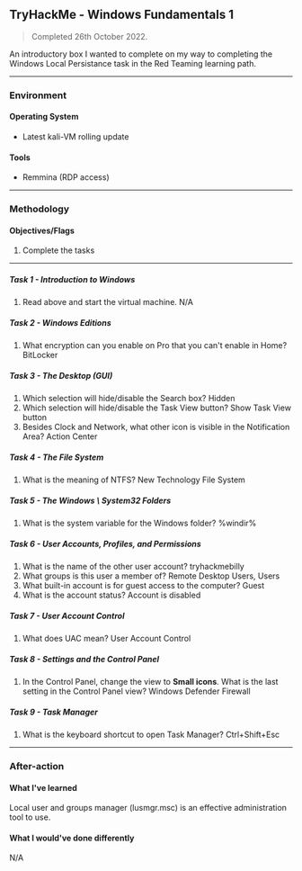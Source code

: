 ## TryHackMe - Windows Fundamentals 1
> Completed 26th October  2022.

An introductory box I wanted to complete on my way to completing the Windows Local Persistance task in the Red Teaming learning path.

---
### Environment
#### Operating System
- Latest kali-VM rolling update

#### Tools
- Remmina (RDP access)

---
### Methodology
#### Objectives/Flags
1. Complete the tasks

---
##### Task 1 - Introduction to Windows
1. Read above and start the virtual machine.
	N/A

##### Task 2 - Windows Editions
1. What encryption can you enable on Pro that you can't enable in Home?
	BitLocker

##### Task 3 - The Desktop (GUI)
1. Which selection will hide/disable the Search box?
	Hidden
2. Which selection will hide/disable the Task View button?
	Show Task View button
1. Besides Clock and Network, what other icon is visible in the Notification Area?
	Action Center

##### Task 4 - The File System
1. What is the meaning of NTFS?
	New Technology File System

##### Task 5 - The Windows \ System32 Folders
1. What is the system variable for the Windows folder?
	%windir%

##### Task 6 - User Accounts, Profiles, and Permissions
1. What is the name of the other user account?
	tryhackmebilly
2. What groups is this user a member of?
	Remote Desktop Users, Users
1. What built-in account is for guest access to the computer?
	Guest
1. What is the account status?
	Account is disabled

##### Task 7 - User Account Control
1. What does UAC mean?
	User Account Control

##### Task 8 - Settings and the Control Panel
1. In the Control Panel, change the view to **Small icons**. What is the last setting in the Control Panel view?
	Windows Defender Firewall

##### Task 9 - Task Manager
1. What is the keyboard shortcut to open Task Manager?
	Ctrl+Shift+Esc

---
### After-action
#### What I've learned
Local user and groups manager (lusmgr.msc) is an effective administration tool to use.

#### What I would've done differently
N/A


